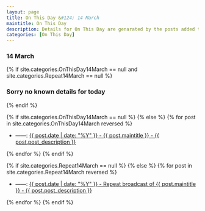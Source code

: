 ```yaml
---
layout: page
title: On This Day &#124; 14 March
maintitle: On This Day
description: Details for On This Day are genarated by the posts added to the website so the content is subject to changes/updates over time.
categories: [On This Day]
---
```


<h3>14 March</h3>

{% if site.categories.OnThisDay14March == null and site.categories.Repeat14March == null %}
  <h3>Sorry no known details for today</h3>
{% endif %}

{% if site.categories.OnThisDay14March == null %}
{% else %}
{% for post in site.categories.OnThisDay14March reversed %}
<ul>
<li> ——: <a href="{{ post.url }}">{{ post.date | date: "%Y" }} - {{ post.maintitle }} - {{ post.post_description }}</a></li>
</ul>
{% endfor %}
{% endif %}

{% if site.categories.Repeat14March == null %}
{% else %}
{% for post in site.categories.Repeat14March reversed %}
<ul>
<li> ——: <a href="{{ post.url }}">{{ post.date | date: "%Y" }} - Repeat broadcast of {{ post.maintitle }} - {{ post.post_description }}</a></li>
</ul>
{% endfor %}
{% endif %}

